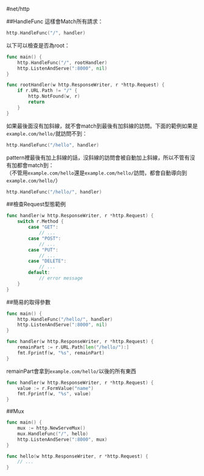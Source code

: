 #net/http

##HandleFunc
這樣會Match所有請求：
```go
http.HandleFunc("/", handler)
```

以下可以檢查是否為root：
```go
func main() {
    http.HandleFunc("/", rootHandler)
    http.ListenAndServe(":8000", nil)
}

func rootHandler(w http.ResponseWriter, r *http.Request) {
    if r.URL.Path != "/" {
        http.NotFound(w, r)
        return
    }
}
```

如果最後面沒有加斜線，就不會match到最後有加斜線的訪問。下面的範例如果是`example.com/hello/`就訪問不到：
```go
http.HandleFunc("/hello", handler)
```
pattern裡最後有加上斜線的話，沒斜線的訪問會被自動加上斜線，所以不管有沒有加都會match到：  
（不管用`example.com/hello`還是`example.com/hello/`訪問，都會自動導向到`example.com/hello/`）
```go
http.HandleFunc("/hello/", handler)
```

##檢查Request型態範例
```go
func handler(w http.ResponseWriter, r *http.Request) {
    switch r.Method {
        case "GET":
            // ...
        case "POST":
            // ...
        case "PUT":
            // ...
        case "DELETE":
            // ...
        default:
            // error message
    }
}
```

##簡易的取得參數
```go
func main() {
    http.HandleFunc("/hello/", handler)
    http.ListenAndServe(":8000", nil)
}

func handler(w http.ResponseWriter, r *http.Request) {
    remainPart := r.URL.Path[len("/hello/"):]
    fmt.Fprintf(w, "%s", remainPart)
}
```
remainPart會拿到`example.com/hello/`以後的所有東西

```go
func handler(w http.ResponseWriter, r *http.Request) {
    value := r.FormValue("name")
    fmt.Fprintf(w, "%s", value)
}
```

##Mux
```go
func main() {
    mux := http.NewServeMux()
    mux.HandleFunc("/", hello)
    http.ListenAndServe(":8000", mux)
}

func hello(w http.ResponseWriter, r *http.Request) {
    // ...
}
```
